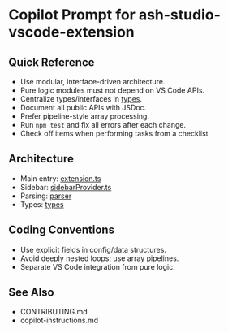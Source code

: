 # Copilot Prompt for ash-studio-vscode-extension

## Quick Reference

- Use modular, interface-driven architecture.
- Pure logic modules must not depend on VS Code APIs.
- Centralize types/interfaces in [types](http://_vscodecontentref_/2).
- Document all public APIs with JSDoc.
- Prefer pipeline-style array processing.
- Run `npm test` and fix all errors after each change.
- Check off items when performing tasks from a checklist

## Architecture

- Main entry: [extension.ts](http://_vscodecontentref_/3)
- Sidebar: [sidebarProvider.ts](http://_vscodecontentref_/4)
- Parsing: [parser](http://_vscodecontentref_/5)
- Types: [types](http://_vscodecontentref_/6)

## Coding Conventions

- Use explicit fields in config/data structures.
- Avoid deeply nested loops; use array pipelines.
- Separate VS Code integration from pure logic.

## See Also

- CONTRIBUTING.md
- copilot-instructions.md
